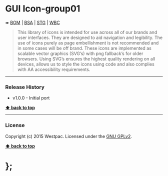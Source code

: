 GUI Icon-group01
================

➠
[BOM](http://westpaccxteam.github.io/GUI-source/icons-group01/1.0.0/tests/BOM/) |
[BSA](http://westpaccxteam.github.io/GUI-source/icons-group01/1.0.0/tests/BSA/) |
[STG](http://westpaccxteam.github.io/GUI-source/icons-group01/1.0.0/tests/STG/) |
[WBC](http://westpaccxteam.github.io/GUI-source/icons-group01/1.0.0/tests/WBC/)

> This library of icons is intended for use across all of our brands and user interfaces. They are designed to aid navigation and legibility. The use of icons
> purely as page embellishment is not recommended and in some cases will be off brand. These icons are implemented as scalable vector graphics (SVG’s) with
> png fallback’s for older browsers. Using SVG’s ensures the highest quality rendering on all devices, allows us to style the icons using code and also
> complies with AA accessibility requirements.

----------------------------------------------------------------------------------------------------------------------------------------------------------------


### Release History

* v1.0.0 - Initial port

**[⬆ back to top](#content)**


----------------------------------------------------------------------------------------------------------------------------------------------------------------


### License

Copyright (c) 2015 Westpac. Licensed under the [GNU GPLv2](https://raw.githubusercontent.com/WestpacCXTeam/GUI-source/master/LICENSE).

**[⬆ back to top](#content)**

# };